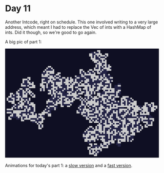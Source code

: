 # Day 11

Another Intcode, right on schedule. This one involved writing to a very large address, which meant I had to replace the Vec of ints with a HashMap of ints. Did it though, so we're good to go again.

A big pic of part 1:

![Day 11 part 1 visualization](day11.png)

Animations for today's part 1: a [slow version](day11.mp4) and a [fast version](day11fast.mp4).
